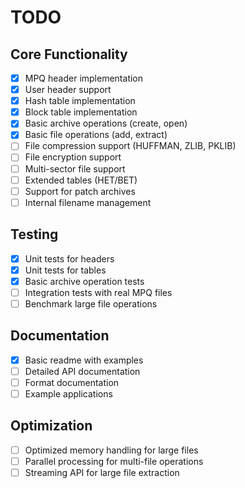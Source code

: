 # TODO

## Core Functionality

- [x] MPQ header implementation
- [x] User header support
- [x] Hash table implementation
- [x] Block table implementation
- [x] Basic archive operations (create, open)
- [x] Basic file operations (add, extract)
- [ ] File compression support (HUFFMAN, ZLIB, PKLIB)
- [ ] File encryption support
- [ ] Multi-sector file support
- [ ] Extended tables (HET/BET)
- [ ] Support for patch archives
- [ ] Internal filename management

## Testing

- [x] Unit tests for headers
- [x] Unit tests for tables
- [x] Basic archive operation tests
- [ ] Integration tests with real MPQ files
- [ ] Benchmark large file operations

## Documentation

- [x] Basic readme with examples
- [ ] Detailed API documentation
- [ ] Format documentation
- [ ] Example applications

## Optimization

- [ ] Optimized memory handling for large files
- [ ] Parallel processing for multi-file operations
- [ ] Streaming API for large file extraction
